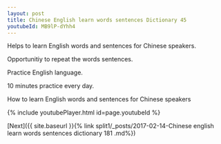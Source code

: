 ```yaml
---
layout: post
title: Chinese English learn words sentences Dictionary 45 
youtubeId: MB9lP-dYhh4
---
```

 
 
Helps to learn English words and sentences for Chinese speakers.

Opportunitiy to repeat the words sentences. 

Practice English language. 
 
10 minutes practice every day. 
 
How to learn English words and sentences for Chinese speakers 
 
{% include youtubePlayer.html id=page.youtubeId %}
 
 
[Next]({{ site.baseurl }}{% link  split1/_posts/2017-02-14-Chinese english learn words sentences dictionary 181 .md%})
 
